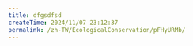 ```yaml
---
title: dfgsdfsd
createTime: 2024/11/07 23:12:37
permalink: /zh-TW/EcologicalConservation/pFHyURMb/
---
```

